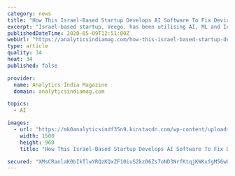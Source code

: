 ```yaml
---
category: news
title: "How This Israel-Based Startup Develops AI Software To Fix Device Malfunctions"
excerpt: "Israel-based startup, Veego, has been utilising AI, ML and IoT to diminish malfunctions in connected homes by discovering and resolving issues"
publishedDateTime: 2020-05-09T12:51:00Z
webUrl: "https://analyticsindiamag.com/how-this-israel-based-startup-develops-ai-software-to-fix-device-malfunctions/"
type: article
quality: 34
heat: 34
published: false

provider:
  name: Analytics India Magazine
  domain: analyticsindiamag.com

topics:
  - AI

images:
  - url: "https://mk0analyticsindf35n9.kinstacdn.com/wp-content/uploads/2020/05/Veego-Team.jpg"
    width: 1500
    height: 960
    title: "How This Israel-Based Startup Develops AI Software To Fix Device Malfunctions"

secured: "XMsCRanlaK0bIkTlwYRQzKQxZF10iuS2kz06Zs7oND3NrfKtqjKWKxfgM56wU4UO/aVJXN7Yc20fR68dr5MaxCp95d1aACLdTFlWXZ+yCPdp0NoRosmsyILazBVPXVjiDF+dRh+sUzSlcxZy3cP93LXWAgc5A4emKNkdFHAhsSTqvrGhEvH9BICFYFZwlYOz2P8plu3YO8B6ikxVYNAKjUfoxapzNJyWyI8J7osbNaRZgenP3ebpHT1B0Jpgryj2zxkMnqGcNrzm5R1Woqsfj9FtkpwRaAZbfHXWJJYty/4UsylLjMc3Xb8RPf93zRZe64a8EiY+HbkLS5mVSzACuuGpi5pkEjUgdaVj5+67+M6eRNGoAGptlKjn6uK80S6ns6TRswXvhNNR7H7CKxqEyOZ6GQrpSWz4BWwMcXpbHWI1eD4Y4SiN8I17gKJ+uI9AI/xfzqXWneLnvOjP5jmcaf0EyC6o8K6oBB4XU6oWQTY=;9jThTqJ3ClsQsuv7rzVDug=="
---
```


